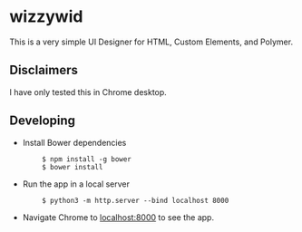 # wizzywid

This is a very simple UI Designer for HTML, Custom Elements, and Polymer.

## Disclaimers
I have only tested this in Chrome desktop. 

## Developing

  * Install Bower dependencies
```
        $ npm install -g bower
        $ bower install
```

  * Run the app in a local server
```
        $ python3 -m http.server --bind localhost 8000
```

  * Navigate Chrome to [localhost:8000]() to see the app.
